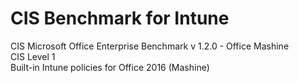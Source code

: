 # CIS Benchmark for Intune

CIS Microsoft Office Enterprise Benchmark v 1.2.0 - Office Mashine<br>
CIS Level 1<br>
Built-in Intune policies for Office 2016 (Mashine)
